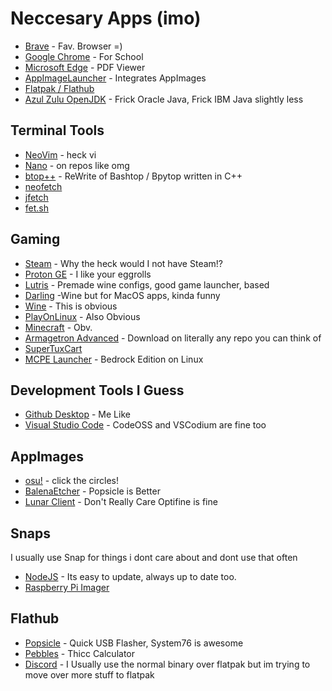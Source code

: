 # Neccesary Apps (imo)

 - [Brave](https://brave.com/linux/#release-channel-installation/) - Fav. Browser =)
 - [Google Chrome](https://www.google.com/chrome/) - For School
 - [Microsoft Edge](https://www.microsoft.com/en-us/edge) - PDF Viewer
 - [AppImageLauncher](https://github.com/TheAssassin/AppImageLauncher/releases) - Integrates AppImages
 - [Flatpak / Flathub](https://flatpak.org)
 - [Azul Zulu OpenJDK](https://www.azul.com/downloads/?package=jdk) - Frick Oracle Java, Frick IBM Java slightly less

## Terminal Tools
 - [NeoVim](https://github.com/neovim/neovim) - heck vi
 - [Nano](https://www.nano-editor.org/) - on repos like omg
 - [btop++](https://github.com/aristocratos/btop) - ReWrite of Bashtop / Bpytop written in C++
 - [neofetch](https://github.com/dylanaraps/neofetch)
 - [jfetch](https://github.com/Jimmysit0/jfetch)
 - [fet.sh](https://github.com/6gk/fet.sh)

## Gaming
 - [Steam](https://store.steampowered.com/about/) - Why the heck would I not have Steam!?
 - [Proton GE](https://github.com/GloriousEggroll/proton-ge-custom) - I like your eggrolls
 - [Lutris](https://lutris.net/downloads) - Premade wine configs, good game launcher, based
 - [Darling](https://www.darlinghq.org/) -Wine but for MacOS apps, kinda funny
 - [Wine](https://www.winehq.org/) - This is obvious
 - [PlayOnLinux](https://www.playonlinux.com/en/download.html) - Also Obvious
 - [Minecraft](https://minecraft.net/en-us/download/) - Obv.
 - [Armagetron Advanced](http://www.armagetronad.org/) - Download on literally any repo you can think of
 - [SuperTuxCart](https://supertuxkart.net/Main_Page)
 - [MCPE Launcher](https://github.com/ChristopherHX/linux-packaging-scripts/releases/tag/v0.3.2-682) - Bedrock Edition on Linux

## Development Tools I Guess
 - [Github Desktop](https://github.com/shiftkey/Desktop/releases/) - Me Like
 - [Visual Studio Code](https://code.visualstudio.com/) - CodeOSS and VSCodium are fine too

 ## AppImages
 - [osu!](https://github.com/ppy/osu/) - click the circles!
 - [BalenaEtcher](https://etcher.io) - Popsicle is Better
 - [Lunar Client](https://lunarclient.com/download) - Don't Really Care Optifine is fine

 ## Snaps
 I usually use Snap for things i dont care about and dont use that often
  - [NodeJS](https://snapcraft.io/node) - Its easy to update, always up to date too.
  - [Raspberry Pi Imager](https://snapcraft.io/rpi-imager)

## Flathub
 - [Popsicle](https://flathub.org/apps/details/com.system76.Popsicle) - Quick USB Flasher, System76 is awesome
 - [Pebbles](https://flathub.org/apps/details/com.github.subhadeepjasu.pebbles) - Thicc Calculator
 - [Discord](https://flathub.org/apps/details/com.discordapp.Discord) - I Usually use the normal binary over flatpak but im trying to move over more stuff to flatpak

